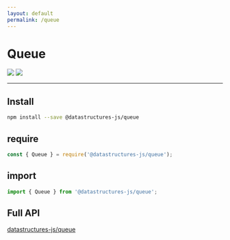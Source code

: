 ```yaml
---
layout: default
permalink: /queue
---
```


# Queue
<div class="ds-badges">
  <img src="https://img.shields.io/npm/v/@datastructures-js/queue.svg"/>
  <img src="https://img.shields.io/npm/dm/@datastructures-js/queue.svg"/>
</div>
<hr />

## Install
```sh
npm install --save @datastructures-js/queue
```

## require
```js
const { Queue } = require('@datastructures-js/queue');
```

## import
```js
import { Queue } from '@datastructures-js/queue';
```

## Full API
<a href="https://github.com/datastructures-js/queue#table-of-contents">datastructures-js/queue</a>
<br /><br />
